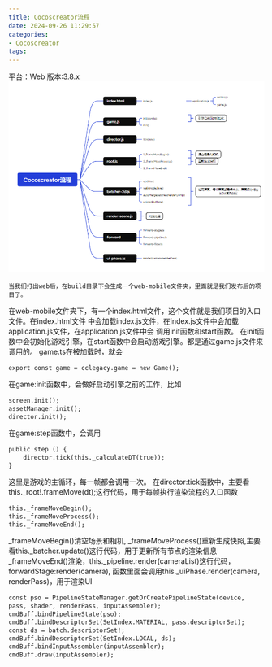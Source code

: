 ```yaml
---
title: Cocoscreator流程
date: 2024-09-26 11:29:57
categories:
- Cocoscreator
tags:
---
```

平台：Web
版本:3.8.x
![Cocoscreator流程](/images/cocoscreator.png)

    当我们打出web后，在build目录下会生成一个web-mobile文件夹，里面就是我们发布后的项目了。
在web-mobile文件夹下，有一个index.html文件，这个文件就是我们项目的入口文件。在index.html文件
中会加载index.js文件，在index.js文件中会加载application.js文件，在application.js文件中会
调用init函数和start函数。
    在init函数中会初始化游戏引擎，在start函数中会启动游戏引擎。都是通过game.js文件来调用的。
game.ts在被加载时，就会

```
export const game = cclegacy.game = new Game();
```

在game:init函数中，会做好启动引擎之前的工作，比如

```
screen.init();
assetManager.init();
director.init();
```

在game:step函数中，会调用

```
public step () {
    director.tick(this._calculateDT(true));
}
```

这里是游戏的主循环，每一帧都会调用一次。
    在director:tick函数中，主要看this._root!.frameMove(dt);这行代码，用于每帧执行渲染流程的入口函数

```
this._frameMoveBegin();
this._frameMoveProcess();
this._frameMoveEnd();
```

_frameMoveBegin()清空场景和相机,
_frameMoveProcess()重新生成快照,主要看this._batcher.update()这行代码，用于更新所有节点的渲染信息
_frameMoveEnd()渲染，this._pipeline.render(cameraList)这行代码，forwardStage:render(camera),
函数里面会调用this._uiPhase.render(camera, renderPass)，用于渲染UI

```
const pso = PipelineStateManager.getOrCreatePipelineState(device, pass, shader, renderPass, inputAssembler);
cmdBuff.bindPipelineState(pso);
cmdBuff.bindDescriptorSet(SetIndex.MATERIAL, pass.descriptorSet);
const ds = batch.descriptorSet!;
cmdBuff.bindDescriptorSet(SetIndex.LOCAL, ds);
cmdBuff.bindInputAssembler(inputAssembler);
cmdBuff.draw(inputAssembler);
```

